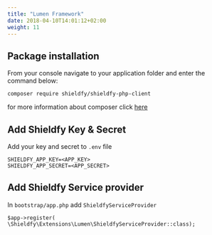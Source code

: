 ```yaml
---
title: "Lumen Framework"
date: 2018-04-10T14:01:12+02:00
weight: 11
---
```


## Package installation

From your console navigate to your application folder and enter the command below:
```
composer require shieldfy/shieldfy-php-client
```
for more information about composer click [here](https://getcomposer.org/doc/01-basic-usage.md)

## Add Shieldfy Key & Secret
Add your key and secret to `.env` file
```
SHIELDFY_APP_KEY=<APP_KEY>
SHIELDFY_APP_SECRET=<APP_SECRET>
```
## Add Shieldfy Service provider


In `bootstrap/app.php` add `ShieldfyServiceProvider`

```
$app->register( \Shieldfy\Extensions\Lumen\ShieldfyServiceProvider::class);
```